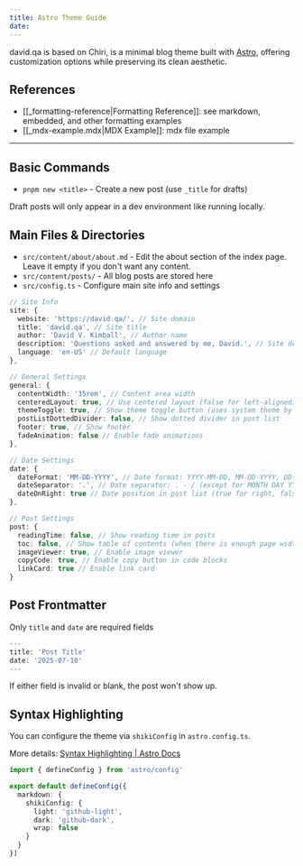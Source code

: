 ```yaml
---
title: Astro Theme Guide
date:
---
```

david.qa is based on Chiri, is a minimal blog theme built with [Astro](https://astro.build), offering customization options while preserving its clean aesthetic.

## References

- [[_formatting-reference|Formatting Reference]]: see markdown, embedded, and other formatting examples 
- [[_mdx-example.mdx|MDX Example]]: mdx file example

---

## Basic Commands

- `pnpm new <title>` - Create a new post (use `_title` for drafts)

Draft posts will only appear in a dev environment like running locally.

## Main Files & Directories

- `src/content/about/about.md` - Edit the about section of the index page. Leave it empty if you don't want any content.
- `src/content/posts/` - All blog posts are stored here
- `src/config.ts` - Configure main site info and settings

```ts
// Site Info
site: {
  website: 'https://david.qa/', // Site domain
  title: 'david.qa', // Site title
  author: 'David V. Kimball', // Author name
  description: 'Questions asked and answered by me, David.', // Site description
  language: 'en-US' // Default language
},
```

```ts
// General Settings
general: {
  contentWidth: '35rem', // Content area width
  centeredLayout: true, // Use centered layout (false for left-aligned)
  themeToggle: true, // Show theme toggle button (uses system theme by default)
  postListDottedDivider: false, // Show dotted divider in post list
  footer: true, // Show footer
  fadeAnimation: false // Enable fade animations
},
```

```ts
// Date Settings
date: {
  dateFormat: 'MM-DD-YYYY', // Date format: YYYY-MM-DD, MM-DD-YYYY, DD-MM-YYYY, MONTH DAY YYYY, DAY MONTH YYYY
  dateSeparator: '.', // Date separator: . - / (except for MONTH DAY YYYY and DAY MONTH YYYY)
  dateOnRight: true // Date position in post list (true for right, false for left)
},
```

```ts
// Post Settings
post: {
  readingTime: false, // Show reading time in posts
  toc: false, // Show table of contents (when there is enough page width)
  imageViewer: true, // Enable image viewer
  copyCode: true, // Enable copy button in code blocks
  linkCard: true // Enable link card
}
```

## Post Frontmatter

Only `title` and `date` are required fields

```ts
---
title: 'Post Title'
date: '2025-07-10'
---
```

If either field is invalid or blank, the post won't show up.
## Syntax Highlighting

You can configure the theme via `shikiConfig` in `astro.config.ts`.

More details: [Syntax Highlighting | Astro Docs](https://docs.astro.build/en/guides/syntax-highlighting/)

```ts
import { defineConfig } from 'astro/config'

export default defineConfig({
  markdown: {
    shikiConfig: {
      light: 'github-light',
      dark: 'github-dark',
      wrap: false
    }
  }
})
```